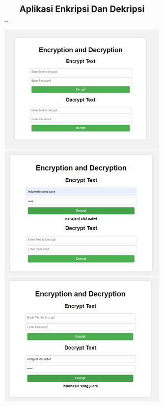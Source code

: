 <h1 style="text-align:center">Aplikasi Enkripsi Dan Dekripsi</h1>

<q></q>

<img src="images/1.png" />
<img src="images/2.png" />
<img src="images/3.png" />
